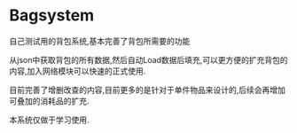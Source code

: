 # Bagsystem
自己测试用的背包系统,基本完善了背包所需要的功能

从json中获取背包的所有数据,然后自动Load数据后填充,可以更方便的扩充背包的内容,加入网络模块可以快速的正式使用.

目前完善了增删改查的内容,目前更多的是针对于单件物品来设计的,后续会再增加可叠加的消耗品的扩充.

本系统仅做于学习使用.